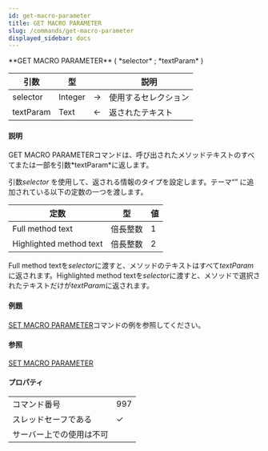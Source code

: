 ```yaml
---
id: get-macro-parameter
title: GET MACRO PARAMETER
slug: /commands/get-macro-parameter
displayed_sidebar: docs
---
```


<!--REF #_command_.GET MACRO PARAMETER.Syntax-->**GET MACRO PARAMETER** ( *selector* ; *textParam* )<!-- END REF-->
<!--REF #_command_.GET MACRO PARAMETER.Params-->
| 引数 | 型 |  | 説明 |
| --- | --- | --- | --- |
| selector | Integer | &#8594;  | 使用するセレクション |
| textParam | Text | &#8592; | 返されたテキスト |

<!-- END REF-->

#### 説明 

<!--REF #_command_.GET MACRO PARAMETER.Summary-->GET MACRO PARAMETERコマンドは、呼び出されたメソッドテキストのすべてまたは一部を引数*textParam*に返します。<!-- END REF-->

引数*selector* を使用して、返される情報のタイプを設定します。テーマ“” に追加されている以下の定数の一つを渡します。

| 定数                      | 型    | 値 |
| ----------------------- | ---- | - |
| Full method text        | 倍長整数 | 1 |
| Highlighted method text | 倍長整数 | 2 |

Full method textを*selector*に渡すと、メソッドのテキストはすべて*textParam*に返されます。Highlighted method textを*selector*に渡すと、メソッドで選択されたテキストだけが*textParam*に返されます。

#### 例題 

[SET MACRO PARAMETER](set-macro-parameter.md "SET MACRO PARAMETER")コマンドの例を参照してください。

#### 参照 

[SET MACRO PARAMETER](set-macro-parameter.md)  

#### プロパティ
|  |  |
| --- | --- |
| コマンド番号 | 997 |
| スレッドセーフである | &check; |
| サーバー上での使用は不可 ||


